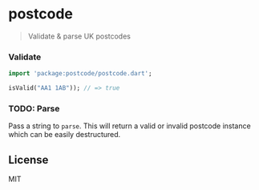 # postcode

> Validate & parse UK postcodes

### Validate

```dart
import 'package:postcode/postcode.dart';

isValid("AA1 1AB")); // => true
```

### TODO: Parse
Pass a string to `parse`. This will return a valid or invalid postcode instance which can be easily destructured.


## License

MIT
